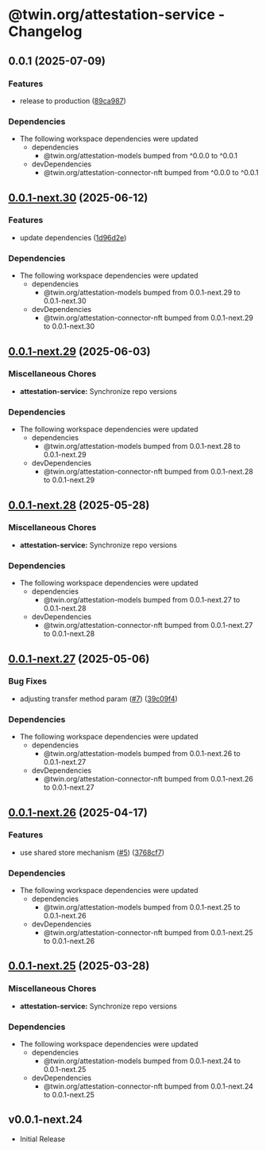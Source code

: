 # @twin.org/attestation-service - Changelog

## 0.0.1 (2025-07-09)


### Features

* release to production ([89ca987](https://github.com/twinfoundation/attestation/commit/89ca987963d9090abcfc1b62bc997e2c521944ec))


### Dependencies

* The following workspace dependencies were updated
  * dependencies
    * @twin.org/attestation-models bumped from ^0.0.0 to ^0.0.1
  * devDependencies
    * @twin.org/attestation-connector-nft bumped from ^0.0.0 to ^0.0.1

## [0.0.1-next.30](https://github.com/twinfoundation/attestation/compare/attestation-service-v0.0.1-next.29...attestation-service-v0.0.1-next.30) (2025-06-12)


### Features

* update dependencies ([1d96d2e](https://github.com/twinfoundation/attestation/commit/1d96d2ee6e81a30396980f6f5e16e9658710d32d))


### Dependencies

* The following workspace dependencies were updated
  * dependencies
    * @twin.org/attestation-models bumped from 0.0.1-next.29 to 0.0.1-next.30
  * devDependencies
    * @twin.org/attestation-connector-nft bumped from 0.0.1-next.29 to 0.0.1-next.30

## [0.0.1-next.29](https://github.com/twinfoundation/attestation/compare/attestation-service-v0.0.1-next.28...attestation-service-v0.0.1-next.29) (2025-06-03)


### Miscellaneous Chores

* **attestation-service:** Synchronize repo versions


### Dependencies

* The following workspace dependencies were updated
  * dependencies
    * @twin.org/attestation-models bumped from 0.0.1-next.28 to 0.0.1-next.29
  * devDependencies
    * @twin.org/attestation-connector-nft bumped from 0.0.1-next.28 to 0.0.1-next.29

## [0.0.1-next.28](https://github.com/twinfoundation/attestation/compare/attestation-service-v0.0.1-next.27...attestation-service-v0.0.1-next.28) (2025-05-28)


### Miscellaneous Chores

* **attestation-service:** Synchronize repo versions


### Dependencies

* The following workspace dependencies were updated
  * dependencies
    * @twin.org/attestation-models bumped from 0.0.1-next.27 to 0.0.1-next.28
  * devDependencies
    * @twin.org/attestation-connector-nft bumped from 0.0.1-next.27 to 0.0.1-next.28

## [0.0.1-next.27](https://github.com/twinfoundation/attestation/compare/attestation-service-v0.0.1-next.26...attestation-service-v0.0.1-next.27) (2025-05-06)


### Bug Fixes

* adjusting transfer method param ([#7](https://github.com/twinfoundation/attestation/issues/7)) ([39c09f4](https://github.com/twinfoundation/attestation/commit/39c09f4054d3fe8c12ed04e9927c42e877d49241))


### Dependencies

* The following workspace dependencies were updated
  * dependencies
    * @twin.org/attestation-models bumped from 0.0.1-next.26 to 0.0.1-next.27
  * devDependencies
    * @twin.org/attestation-connector-nft bumped from 0.0.1-next.26 to 0.0.1-next.27

## [0.0.1-next.26](https://github.com/twinfoundation/attestation/compare/attestation-service-v0.0.1-next.25...attestation-service-v0.0.1-next.26) (2025-04-17)


### Features

* use shared store mechanism ([#5](https://github.com/twinfoundation/attestation/issues/5)) ([3768cf7](https://github.com/twinfoundation/attestation/commit/3768cf7214d30a5429b7b08190539b517d7fafa0))


### Dependencies

* The following workspace dependencies were updated
  * dependencies
    * @twin.org/attestation-models bumped from 0.0.1-next.25 to 0.0.1-next.26
  * devDependencies
    * @twin.org/attestation-connector-nft bumped from 0.0.1-next.25 to 0.0.1-next.26

## [0.0.1-next.25](https://github.com/twinfoundation/attestation/compare/attestation-service-v0.0.1-next.24...attestation-service-v0.0.1-next.25) (2025-03-28)


### Miscellaneous Chores

* **attestation-service:** Synchronize repo versions


### Dependencies

* The following workspace dependencies were updated
  * dependencies
    * @twin.org/attestation-models bumped from 0.0.1-next.24 to 0.0.1-next.25
  * devDependencies
    * @twin.org/attestation-connector-nft bumped from 0.0.1-next.24 to 0.0.1-next.25

## v0.0.1-next.24

- Initial Release
